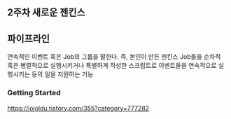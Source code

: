 ## 2주차 새로운 젠킨스 

## 파이프라인 
연속적인 이벤트 혹은 Job의 그룹을 말한다. 
즉, 본인이 만든 젠킨스 Job들을 순차적 혹은 병렬적으로 실행시키거나 특별하게 작성한 스크립트로 이벤트들을 연속적으로 실행시키는 등의 일을 지원하는 기능

### Getting Started 

https://jojoldu.tistory.com/355?category=777282


